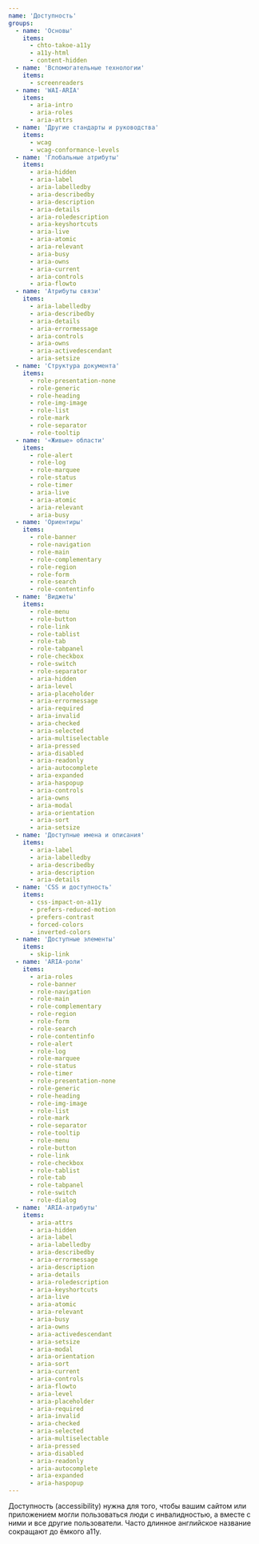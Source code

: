 ```yaml
---
name: 'Доступность'
groups:
  - name: 'Основы'
    items:
      - chto-takoe-a11y
      - a11y-html
      - content-hidden
  - name: 'Вспомогательные технологии'
    items:
      - screenreaders
  - name: 'WAI-ARIA'
    items:
      - aria-intro
      - aria-roles
      - aria-attrs
  - name: 'Другие стандарты и руководства'
    items:
      - wcag
      - wcag-conformance-levels
  - name: 'Глобальные атрибуты'
    items:
      - aria-hidden
      - aria-label
      - aria-labelledby
      - aria-describedby
      - aria-description
      - aria-details
      - aria-roledescription
      - aria-keyshortcuts
      - aria-live
      - aria-atomic
      - aria-relevant
      - aria-busy
      - aria-owns
      - aria-current
      - aria-controls
      - aria-flowto
  - name: 'Атрибуты связи'
    items:
      - aria-labelledby
      - aria-describedby
      - aria-details
      - aria-errormessage
      - aria-controls
      - aria-owns
      - aria-activedescendant
      - aria-setsize
  - name: 'Структура документа'
    items:
      - role-presentation-none
      - role-generic
      - role-heading
      - role-img-image
      - role-list
      - role-mark
      - role-separator
      - role-tooltip
  - name: '«Живые» области'
    items:
      - role-alert
      - role-log
      - role-marquee
      - role-status
      - role-timer
      - aria-live
      - aria-atomic
      - aria-relevant
      - aria-busy
  - name: 'Ориентиры'
    items:
      - role-banner
      - role-navigation
      - role-main
      - role-complementary
      - role-region
      - role-form
      - role-search
      - role-contentinfo
  - name: 'Виджеты'
    items:
      - role-menu
      - role-button
      - role-link
      - role-tablist
      - role-tab
      - role-tabpanel
      - role-checkbox
      - role-switch
      - role-separator
      - aria-hidden
      - aria-level
      - aria-placeholder
      - aria-errormessage
      - aria-required
      - aria-invalid
      - aria-checked
      - aria-selected
      - aria-multiselectable
      - aria-pressed
      - aria-disabled
      - aria-readonly
      - aria-autocomplete
      - aria-expanded
      - aria-haspopup
      - aria-controls
      - aria-owns
      - aria-modal
      - aria-orientation
      - aria-sort
      - aria-setsize
  - name: 'Доступные имена и описания'
    items:
      - aria-label
      - aria-labelledby
      - aria-describedby
      - aria-description
      - aria-details
  - name: 'CSS и доступность'
    items:
      - css-impact-on-a11y
      - prefers-reduced-motion
      - prefers-contrast
      - forced-colors
      - inverted-colors
  - name: 'Доступные элементы'
    items:
      - skip-link
  - name: 'ARIA-роли'
    items:
      - aria-roles
      - role-banner
      - role-navigation
      - role-main
      - role-complementary
      - role-region
      - role-form
      - role-search
      - role-contentinfo
      - role-alert
      - role-log
      - role-marquee
      - role-status
      - role-timer
      - role-presentation-none
      - role-generic
      - role-heading
      - role-img-image
      - role-list
      - role-mark
      - role-separator
      - role-tooltip
      - role-menu
      - role-button
      - role-link
      - role-checkbox
      - role-tablist
      - role-tab
      - role-tabpanel
      - role-switch
      - role-dialog
  - name: 'ARIA-атрибуты'
    items:
      - aria-attrs
      - aria-hidden
      - aria-label
      - aria-labelledby
      - aria-describedby
      - aria-errormessage
      - aria-description
      - aria-details
      - aria-roledescription
      - aria-keyshortcuts
      - aria-live
      - aria-atomic
      - aria-relevant
      - aria-busy
      - aria-owns
      - aria-activedescendant
      - aria-setsize
      - aria-modal
      - aria-orientation
      - aria-sort
      - aria-current
      - aria-controls
      - aria-flowto
      - aria-level
      - aria-placeholder
      - aria-required
      - aria-invalid
      - aria-checked
      - aria-selected
      - aria-multiselectable
      - aria-pressed
      - aria-disabled
      - aria-readonly
      - aria-autocomplete
      - aria-expanded
      - aria-haspopup
---
```


Доступность (accessibility) нужна для того, чтобы вашим сайтом или приложением могли пользоваться люди с инвалидностью, а вместе с ними и все другие пользователи. Часто длинное английское название сокращают до ёмкого a11y.
